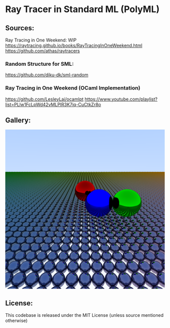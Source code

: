 # Ray Tracer in Standard ML (PolyML)

## Sources:
Ray Tracing in One Weekend: WIP
https://raytracing.github.io/books/RayTracingInOneWeekend.html  
https://github.com/athas/raytracers  

### Random Structure for SML:
https://github.com/diku-dk/sml-random

### Ray Tracing in One Weekend (OCaml Implementation)
https://github.com/LesleyLai/ocamlpt
https://www.youtube.com/playlist?list=PLlw1FcLpWd42vMLPlR3K7iq-CuCtkZr8o

## Gallery:
![Gradient_scene](img/output.png)

## License:
This codebase is released under the MIT License (unless source mentioned otherwise)